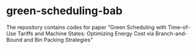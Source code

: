 # green-scheduling-bab
The repository contains codes for paper "Green Scheduling with Time-of-Use Tariffs and Machine States: Optimizing Energy Cost via Branch-and-Bound and Bin Packing Strategies"
